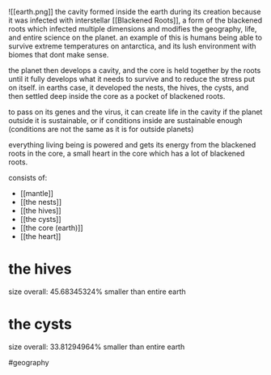 
![[earth.png]]
the cavity formed inside the earth during its creation because it was infected with interstellar [[Blackened Roots]], a form of the blackened roots which infected multiple dimensions and modifies the geography, life, and entire science on the planet. an example of this is humans being able to survive extreme temperatures on antarctica, and its lush environment with biomes that dont make sense.

the planet then develops a cavity, and the core is held together by the roots until it fully develops what it needs to survive and to reduce the stress put on itself. in earths case, it developed the nests, the hives, the cysts, and then settled deep inside the core as a pocket of blackened roots.

to pass on its genes and the virus, it can create life in the cavity if the planet outside it is sustainable, or if conditions inside are sustainable enough (conditions are not the same as it is for outside planets)

everything living being is powered and gets its energy from the blackened roots in the core, a small heart in the core which has a lot of blackened roots. 

consists of:
- [[mantle]]
- [[the nests]]
- [[the hives]]
- [[the cysts]]
- [[the core (earth)]]
- [[the heart]]

# the hives
size overall: 45.68345324% smaller than entire earth


# the cysts
size overall: 33.81294964% smaller than entire earth

#geography 